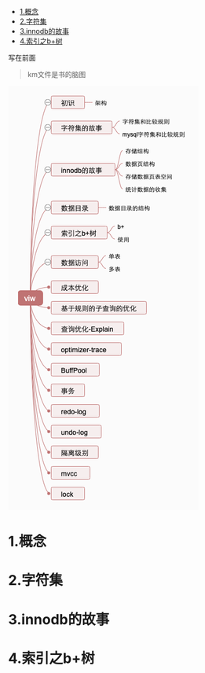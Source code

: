 
<!-- TOC -->

- [1.概念](#1概念)
- [2.字符集](#2字符集)
- [3.innodb的故事](#3innodb的故事)
- [4.索引之b+树](#4索引之b树)

<!-- /TOC -->

写在前面
> km文件是书的脑图

![](1.mysql是怎样运行的/imgs/mysql是怎样运行的.png)


# 1.概念


# 2.字符集


# 3.innodb的故事


# 4.索引之b+树








